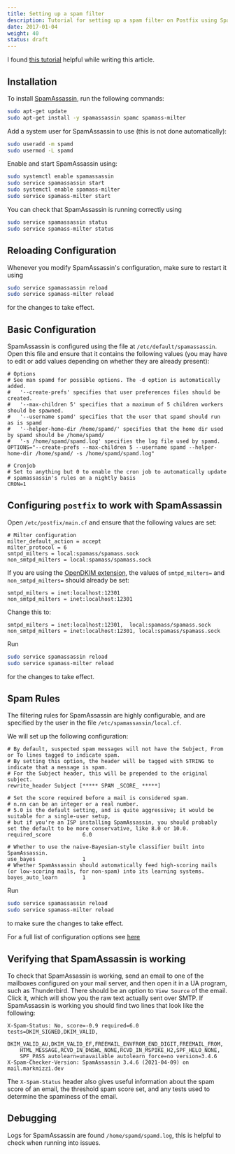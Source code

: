 ```yaml
---
title: Setting up a spam filter
description: Tutorial for setting up a spam filter on Postfix using SpamAssassin
date: 2017-01-04
weight: 40
status: draft
---
```


I found [this tutorial](https://www.linuxbabe.com/mail-server/block-email-spam-check-header-body-with-postfix-spamassassin) helpful while writing this article.

## Installation

To install [SpamAssassin](https://spamassassin.apache.org), run the following commands:
``` bash
sudo apt-get update
sudo apt-get install -y spamassassin spamc spamass-milter
```

Add a system user for SpamAssassin to use (this is not done automatically):
``` bash
sudo useradd -m spamd
sudo usermod -L spamd
```

Enable and start SpamAssassin using:
``` bash
sudo systemctl enable spamassassin
sudo service spamassassin start
sudo systemctl enable spamass-milter
sudo service spamass-milter start
```

You can check that SpamAssassin is running correctly using
``` bash
sudo service spamassassin status
sudo service spamass-milter status
```

## Reloading Configuration

Whenever you modify SpamAssassin's configuration, make sure to restart it using
``` bash
sudo service spamassassin reload
sudo service spamass-milter reload
```
for the changes to take effect.

## Basic Configuration

SpamAssassin is configured using the file at `/etc/default/spamassassin`. Open this file and ensure that it contains the following values (you may have to edit or add values depending on whether they are already present):
``` text
# Options
# See man spamd for possible options. The -d option is automatically added.
#   '--create-prefs' specifies that user preferences files should be created.
#   '--max-children 5' specifies that a maximum of 5 children workers should be spawned.
#   '--username spamd' specifies that the user that spamd should run as is spamd
#   '--helper-home-dir /home/spamd/' specifies that the home dir used by spamd should be /home/spamd/
#   '-s /home/spamd/spamd.log' specifies the log file used by spamd.
OPTIONS="--create-prefs --max-children 5 --username spamd --helper-home-dir /home/spamd/ -s /home/spamd/spamd.log"

# Cronjob
# Set to anything but 0 to enable the cron job to automatically update
# spamassassin's rules on a nightly basis
CRON=1
```

## Configuring `postfix` to work with SpamAssassin

Open `/etc/postfix/main.cf` and ensure that the following values are set:
``` text
# Milter configuration
milter_default_action = accept
milter_protocol = 6
smtpd_milters = local:spamass/spamass.sock
non_smtpd_milters = local:spamass/spamass.sock
```

If you are using the [OpenDKIM extension](/docs/tutorials/email/dkim), the values of `smtpd_milters=` and `non_smtpd_milters=` should already be set:
``` text
smtpd_milters = inet:localhost:12301
non_smtpd_milters = inet:localhost:12301
```
Change this to:
``` text
smtpd_milters = inet:localhost:12301,  local:spamass/spamass.sock
non_smtpd_milters = inet:localhost:12301, local:spamass/spamass.sock
```

Run
``` bash
sudo service spamassassin reload
sudo service spamass-milter reload
```
for the changes to take effect.

## Spam Rules

The filtering rules for SpamAssassin are highly configurable, and are specified by the user in the file `/etc/spamassassin/local.cf`.

We will set up the following configuration:
``` text
# By default, suspected spam messages will not have the Subject, From or To lines tagged to indicate spam. 
# By setting this option, the header will be tagged with STRING to indicate that a message is spam. 
# For the Subject header, this will be prepended to the original subject. 
rewrite_header Subject [***** SPAM _SCORE_ *****]

# Set the score required before a mail is considered spam. 
# n.nn can be an integer or a real number. 
# 5.0 is the default setting, and is quite aggressive; it would be suitable for a single-user setup, 
# but if you're an ISP installing SpamAssassin, you should probably set the default to be more conservative, like 8.0 or 10.0.
required_score          6.0

# Whether to use the naive-Bayesian-style classifier built into SpamAssassin.
use_bayes               1
# Whether SpamAssassin should automatically feed high-scoring mails (or low-scoring mails, for non-spam) into its learning systems.
bayes_auto_learn        1
```

Run
``` bash
sudo service spamassassin reload
sudo service spamass-milter reload
```
to make sure the changes to take effect.

For a full list of configuration options see [here](https://spamassassin.apache.org/full/4.0.x/doc/Mail_SpamAssassin_Conf.html)

## Verifying that SpamAssassin is working

To check that SpamAssassin is working, send an email to one of the mailboxes configured on your mail server, and then open it in a UA program, such as Thunderbird. There should be an option to `View Source` of the email. Click it, which will show you the raw text actually sent over SMTP. If SpamAssassin is working you should find two lines that look like the following:
``` text
X-Spam-Status: No, score=-0.9 required=6.0 tests=DKIM_SIGNED,DKIM_VALID,
	DKIM_VALID_AU,DKIM_VALID_EF,FREEMAIL_ENVFROM_END_DIGIT,FREEMAIL_FROM,
	HTML_MESSAGE,RCVD_IN_DNSWL_NONE,RCVD_IN_MSPIKE_H2,SPF_HELO_NONE,
	SPF_PASS autolearn=unavailable autolearn_force=no version=3.4.6
X-Spam-Checker-Version: SpamAssassin 3.4.6 (2021-04-09) on mail.markmizzi.dev
```

The `X-Spam-Status` header also gives useful information about the spam score of an email, the threshold spam score set, and any tests used to determine the spaminess of the email.

## Debugging

Logs for SpamAssassin are found `/home/spamd/spamd.log`, this is helpful to check when running into issues.